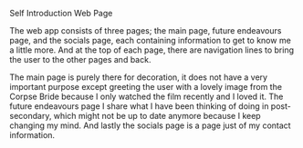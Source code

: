 Self Introduction Web Page

The web app consists of three pages; the main page, future endeavours page, and the socials page, each containing information to get to know me a little more. And at the top of each page, there are navigation lines to bring the user to the other pages and back.

The main page is purely there for decoration, it does not have a very important purpose except greeting the user with a lovely image from the Corpse Bride because I only watched the film recently and I loved it. The future endeavours page I share what I have been thinking of doing in post-secondary, which might not be up to date anymore because I keep changing my mind. And lastly the socials page is a page just of my contact information. 
